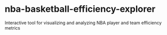 # nba-basketball-efficiency-explorer
Interactive tool for visualizing and analyzing NBA player and team efficiency metrics
